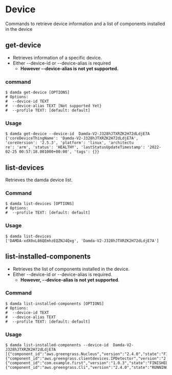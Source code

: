 # Device

Commands to retrieve device information and a list of components installed in the device

## get-device

* Retrieves information of a specific device.
* Either --device-id or --device-alias is required
  * **However --device-alias is not yet supported.**

### command

```
$ damda get-device [OPTIONS]
# Options: 
#  --device-id TEXT
#  --device-alias TEXT [Not supported Yet}
#  --profile TEXT: [default: default]
```

### Usage

```
$ damda get-device --device-id  Damda-V2-J328hJTXRZK2H72dLdjE7A
{'coreDeviceThingName': 'Damda-V2-J328hJTXRZK2H72dLdjE7A', 'coreVersion': '2.5.3', 'platform': 'linux', 'architectu
re': 'arm', 'status': 'HEALTHY', 'lastStatusUpdateTimestamp': '2022-02-25 00:57:18.001000+00:00', 'tags': {}}
```

## list-devices

Retrieves the damda device list.

### Command

```
$ damda list-devices [OPTIONS]
# Options:
#  --profile TEXT: [default: default]
```

### Usage

```
$ damda list-devices
['DAMDA-xdX0xL86QEmhzEQZNJ4Qxg', 'Damda-V2-J328hJTXRZK2H72dLdjE7A']
```

## list-installed-components

* Retrieves the list of components installed in the device.
* Either --device-id or --device-alias is required.
  * **However, --device-alias is not yet supported**.

### Command

```
$ damda list-installed-components [OPTIONS]
# Options: 
#  --device-id TEXT
#  --device-alias TEXT
#  --profile TEXT: [default: default]
```

### Usage

```
$ damda list-installed-components --device-id  Damda-V2-J328hJTXRZK2H72dLdjE7A
[{"component_id":"aws.greengrass.Nucleus","version":"2.4.0","state":"FINISHED"},
{"component_id":"aws.greengrass.clientdevices.IPDetector","version":"2.0.2","state":"RUNNING"},
{"component_id":"com.example.first","version":"1.0.3","state":"FINISHED"},
{"component_id":"aws.greengrass.Cli","version":"2.4.0","state":"RUNNING"}]
```
